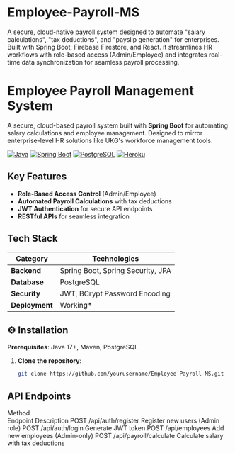 # Employee-Payroll-MS
A secure, cloud-native payroll system designed to automate "salary calculations", "tax deductions", and "payslip generation" for enterprises. 
Built with Spring Boot, Firebase Firestore, and React.
it streamlines HR workflows with role-based access (Admin/Employee) and integrates real-time data synchronization for seamless payroll processing.


# Employee Payroll Management System

A secure, cloud-based payroll system built with **Spring Boot** for automating salary calculations and employee management. Designed to mirror enterprise-level HR solutions like UKG's workforce management tools.

[![Java](https://img.shields.io/badge/Java-17-blue)](https://java.com)
[![Spring Boot](https://img.shields.io/badge/Spring_Boot-3.1-green)](https://spring.io)
[![PostgreSQL](https://img.shields.io/badge/PostgreSQL-15-orange)](https://postgresql.org)
[![Heroku](https://img.shields.io/badge/Deployed_on-Heroku-6762a6)](https://heroku.com)


## Key Features
- **Role-Based Access Control** (Admin/Employee)  
- **Automated Payroll Calculations** with tax deductions  
- **JWT Authentication** for secure API endpoints  
- **RESTful APIs** for seamless integration

## Tech Stack
| Category       | Technologies                          |
|----------------|---------------------------------------|
| **Backend**    | Spring Boot, Spring Security, JPA     |
| **Database**   | PostgreSQL                            |
| **Security**   | JWT, BCrypt Password Encoding         |
| **Deployment** | Working*                              |

## ⚙️ Installation
**Prerequisites**: Java 17+, Maven, PostgreSQL


1. **Clone the repository**:
   ```bash
   git clone https://github.com/yourusername/Employee-Payroll-MS.git


## API Endpoints
Method	    
Endpoint	                Description
POST	/api/auth/register	    Register new users (Admin role)
POST	/api/auth/login	        Generate JWT token
POST	/api/employees	        Add new employees (Admin-only)
POST	/api/payroll/calculate	Calculate salary with tax deductions
